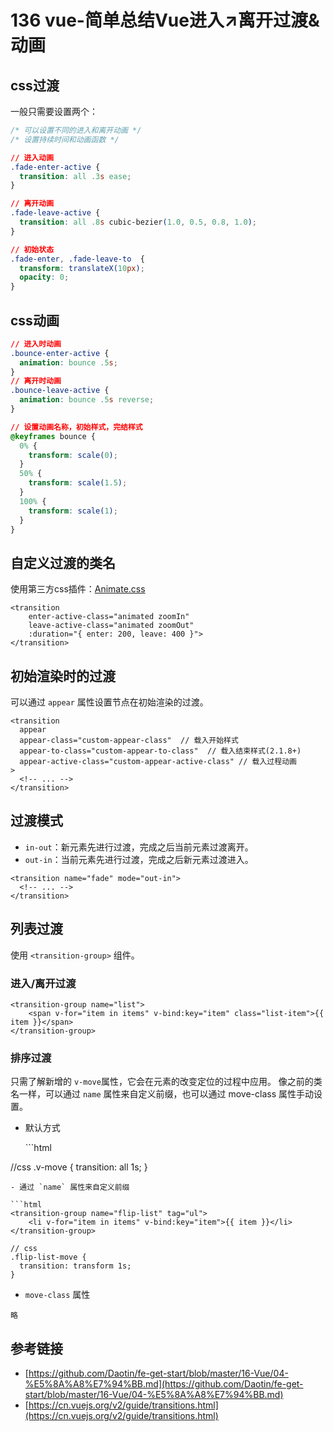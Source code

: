 # 136 vue-简单总结Vue进入↗离开过渡&动画

## css过渡

一般只需要设置两个：

```css
/* 可以设置不同的进入和离开动画 */
/* 设置持续时间和动画函数 */

// 进入动画
.fade-enter-active {
  transition: all .3s ease;
}

// 离开动画
.fade-leave-active {
  transition: all .8s cubic-bezier(1.0, 0.5, 0.8, 1.0);
}

// 初始状态
.fade-enter, .fade-leave-to  {
  transform: translateX(10px);
  opacity: 0;
}
```

## css动画

```css
// 进入时动画
.bounce-enter-active {
  animation: bounce .5s;
}
// 离开时动画
.bounce-leave-active {
  animation: bounce .5s reverse;
}

// 设置动画名称，初始样式，完结样式
@keyframes bounce {
  0% {
    transform: scale(0);
  }
  50% {
    transform: scale(1.5);
  }
  100% {
    transform: scale(1);
  }
}
```

## 自定义过渡的类名

使用第三方css插件：[Animate.css](https://daneden.github.io/animate.css/)

```markup
<transition 
    enter-active-class="animated zoomIn" 
    leave-active-class="animated zoomOut" 
    :duration="{ enter: 200, leave: 400 }">
</transition>
```

## 初始渲染时的过渡

可以通过 `appear` 属性设置节点在初始渲染的过渡。

```markup
<transition
  appear
  appear-class="custom-appear-class"  // 载入开始样式
  appear-to-class="custom-appear-to-class"  // 载入结束样式(2.1.8+)
  appear-active-class="custom-appear-active-class" // 载入过程动画
>
  <!-- ... -->
</transition>
```

## 过渡模式

* `in-out`：新元素先进行过渡，完成之后当前元素过渡离开。
* `out-in`：当前元素先进行过渡，完成之后新元素过渡进入。

```markup
<transition name="fade" mode="out-in">
  <!-- ... -->
</transition>
```

## 列表过渡

使用 `<transition-group>` 组件。

### 进入/离开过渡

```markup
<transition-group name="list">
    <span v-for="item in items" v-bind:key="item" class="list-item">{{ item }}</span>
</transition-group>
```

### 排序过渡

只需了解新增的 `v-move`属性，它会在元素的改变定位的过程中应用。 像之前的类名一样，可以通过 `name` 属性来自定义前缀，也可以通过 move-class 属性手动设置。

* 默认方式

  \`\`\`html

//css .v-move { transition: all 1s; }

```text
- 通过 `name` 属性来自定义前缀

```html
<transition-group name="flip-list" tag="ul">
    <li v-for="item in items" v-bind:key="item">{{ item }}</li>
</transition-group>

// css
.flip-list-move {
  transition: transform 1s;
}
```

* `move-class` 属性

```text
略
```

## 参考链接

* [https://github.com/Daotin/fe-get-start/blob/master/16-Vue/04-%E5%8A%A8%E7%94%BB.md](https://github.com/Daotin/fe-get-start/blob/master/16-Vue/04-%E5%8A%A8%E7%94%BB.md)
* [https://cn.vuejs.org/v2/guide/transitions.html](https://cn.vuejs.org/v2/guide/transitions.html)

